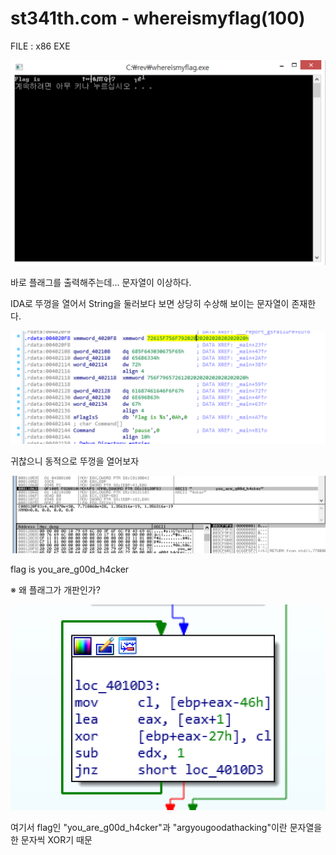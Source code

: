 # st341th.com - whereismyflag(100)

FILE : x86 EXE

![](./image/1.png)

바로 플래그를 출력해주는데... 문자열이 이상하다.



IDA로 뚜껑을 열어서 String을 둘러보다 보면 상당히 수상해 보이는 문자열이 존재한다.

![](./image/2.png)

귀찮으니 동적으로 뚜껑을 열어보자

![](./image/3.png)

flag is you_are_g00d_h4cker



※ 왜 플래그가 개판인가?

![](./image/4.png)

여기서 flag인 "you_are_g00d_h4cker"과 "argyougoodathacking"이란 문자열을 한 문자씩 XOR기 때문